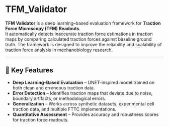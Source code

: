 # TFM_Validator


**TFM Validator** is a deep learning–based evaluation framework for **Traction Force Microscopy (TFM) Readouts**.  
It automatically detects inaccurate traction force estimations in traction maps by comparing calculated traction forces against baseline ground truth. The framework is designed to improve the reliability and scalability of traction force analysis in mechanobiology research.

---

## 🚀 Key Features
- **Deep Learning–Based Evaluation** – UNET-inspired model trained on both clean and erroneous traction data.  
- **Error Detection** – Identifies traction maps that deviate due to noise, boundary artifacts, or methodological errors.  
- **Generalization** – Works across synthetic datasets, experimental cell traction data, and multiple FTTC implementations.  
- **Quantitative Assessment** – Provides accuracy and robustness scores for traction force readouts.  
